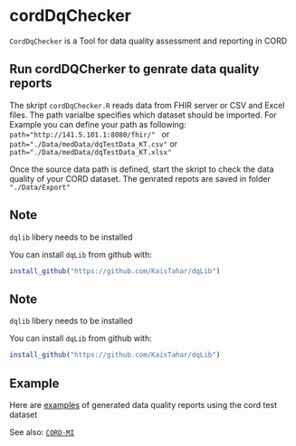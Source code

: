 # cordDqChecker
`CordDqChecker` is a Tool for data quality assessment and reporting in CORD

## Run cordDQCherker to genrate data quality reports

The skript `cordDqChecker.R` reads data from FHIR server or CSV and Excel files. The path varialbe specifies which dataset should be imported.
For Example you can define your path as following:
```path="http://141.5.101.1:8080/fhir/" ```
or
``` path="./Data/medData/dqTestData_KT.csv" ```
or
``` path="./Data/medData/dqTestData_KT.xlsx" ```

Once the source data path is defined, start the skript to check the data quality of your CORD dataset. 
The genrated repots are saved in folder ``` "./Data/Export" ```

## Note
`dqlib` libery needs to be installed

You can install `dqLib` from github with:
``` r
install_github("https://github.com/KaisTahar/dqLib")
```

## Note
`dqlib` libery needs to be installed

You can install `dqLib` from github with:
``` r
install_github("https://github.com/KaisTahar/dqLib")
```

## Example

Here are [examples](https://github.com/KaisTahar/cordDqChecker/tree/master/Data/Export) of generated data quality reports using the cord test dataset

See also: [`CORD-MI`](https://www.medizininformatik-initiative.de/de/CORD)


